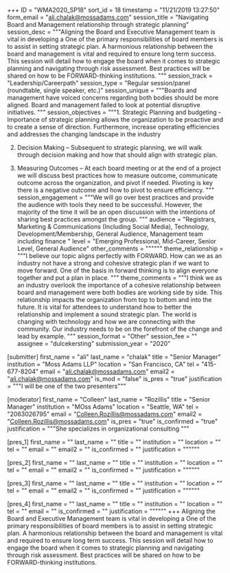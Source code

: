 +++
ID = "WMA2020_SP18"
sort_id = 18
timestamp = "11/21/2019 13:27:50"
form_email = "ali.chalak@mossadams.com"
session_title = "Navigating Board and Management relationship through strategic planning"
session_desc = """Aligning the Board and Executive Management team is vital in developing a One of the primary responsibilities of board members is to assist in setting strategic plan. A harmonious relationship between the board and management is vital and required to ensure long term success. This session will detail how to engage the board when it comes to strategic planning and navigating through risk assessment. Best practices will be shared on how to be FORWARD-thinking institutions. """
session_track = "Leadership/Careerpath"
session_type = "Regular session/panel (roundtable, single speaker, etc.)"
session_unique = """Boards and management have voiced concerns regarding both bodies should be more aligned. Board and management failed to look at potential disruptive initiatives. """
session_objectives = """1.	Strategic Planning and budgeting - Importance of strategic planning allows the organization to be proactive and to create a sense of direction. Furthermore, increase operating efficiencies and addresses the changing landscape in the industry

2.	Decision Making – Subsequent to strategic planning, we will walk through decision making and how that should align with strategic plan.

3.	Measuring Outcomes – At each board meeting or at the end of a project we will discuss best practices how to measure outcome, communicate outcome across the organization, and pivot if needed. Pivoting is key there is a negative outcome and how to pivot to ensure efficiency.
"""
session_engagement = """We will go over best practices and provide the audience with tools they need to be successful. However, the majority of the time it will be an open discussion with the intentions of sharing best practices amongst the group. """
audience = "Registrars, Marketing & Communications (Including Social Media), Technology, Development/Membership, General Audience, Management team including finance "
level = "Emerging Professional, Mid-Career, Senior Level, General Audience"
other_comments = """"""
theme_relationship = """I believe our topic aligns perfectly with FORWARD. How can we as an industry not have a strong and cohesive strategic plan if we want to move forward. One of the basis in forward thinking is to align everyone together and put a plan in place. """
theme_comments = """I think we as an industry overlook the importance of a cohesive relationship between board and management were both bodies are working side by side. This relationship impacts the organization from top to bottom and into the future. It is vital for attendees to understand how to better the relationship and implement a sound strategic plan. The world is changing with technology and how we are connecting with the community. Our industry needs to be on the forefront of the change and lead by example. """
session_format = "Other"
session_fee = ""
assignee = "dulcekersting"
submission_year = "2020"

[submitter]
first_name = "ali"
last_name = "chalak"
title = "Senior Manager"
institution = "Moss Adams LLP"
location = "San Francisco, CA"
tel = "415-677-8204"
email = "ali.chalak@mossadams.com"
email2 = "ali.chalak@mossadams.com"
is_mod = "false"
is_pres = "true"
justification = """I will be one of the two presenters"""

[moderator]
first_name = "Colleen"
last_name = "Rozillis"
title = "Senior Manager"
institution = "MOss Adams"
location = "Seattle, WA"
tel = "2063026795"
email = "Colleen.Rozillis@mossadams.com"
email2 = "Colleen.Rozillis@mossadams.com"
is_pres = "true"
is_confirmed = "true"
justification = """She specializes in organizational consulting """

[pres_1]
first_name = ""
last_name = ""
title = ""
institution = ""
location = ""
tel = ""
email = ""
email2 = ""
is_confirmed = ""
justification = """"""

[pres_2]
first_name = ""
last_name = ""
title = ""
institution = ""
location = ""
tel = ""
email = ""
email2 = ""
is_confirmed = ""
justification = """"""

[pres_3]
first_name = ""
last_name = ""
title = ""
institution = ""
location = ""
tel = ""
email = ""
email2 = ""
is_confirmed = ""
justification = """"""

[pres_4]
first_name = ""
last_name = ""
title = ""
institution = ""
location = ""
tel = ""
email = ""
is_confirmed = ""
justification = """"""
+++
Aligning the Board and Executive Management team is vital in developing a One of the primary responsibilities of board members is to assist in setting strategic plan. A harmonious relationship between the board and management is vital and required to ensure long term success. This session will detail how to engage the board when it comes to strategic planning and navigating through risk assessment. Best practices will be shared on how to be FORWARD-thinking institutions. 